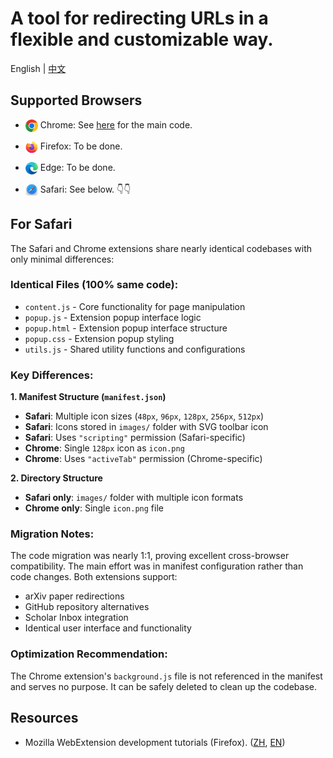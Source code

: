 # A tool for redirecting URLs in a flexible and customizable way.

English | [中文](./README_ZH.md)


## Supported Browsers
- <img src="./logos/chrome.svg" width="20" height="20" style="vertical-align:top;"/> Chrome: See [here](./Chrome/README.md) for the main code.

- <img src="./logos/firefox.svg" alt="Firefox" width="20" height="20" style="vertical-align:top;"/> Firefox: To be done.

- <img src="./logos/microsoft-edge-96.png" alt="Edge" width="20" height="20" style="vertical-align:top;"/> Edge: To be done.

- <img src="./logos/safari-200.png" alt="Safari" width="20" height="20" style="vertical-align:top;"/> Safari: See below. 👇👇

## For Safari

The Safari and Chrome extensions share nearly identical codebases with only minimal differences:

### Identical Files (100% same code):
- `content.js` - Core functionality for page manipulation
- `popup.js` - Extension popup interface logic  
- `popup.html` - Extension popup interface structure
- `popup.css` - Extension popup styling
- `utils.js` - Shared utility functions and configurations

### Key Differences:

**1. Manifest Structure (`manifest.json`)**
- **Safari**: Multiple icon sizes (`48px`, `96px`, `128px`, `256px`, `512px`) 
- **Safari**: Icons stored in `images/` folder with SVG toolbar icon
- **Safari**: Uses `"scripting"` permission (Safari-specific)
- **Chrome**: Single `128px` icon as `icon.png`
- **Chrome**: Uses `"activeTab"` permission (Chrome-specific)

**2. Directory Structure**
- **Safari only**: `images/` folder with multiple icon formats
- **Chrome only**: Single `icon.png` file

### Migration Notes:
The code migration was nearly 1:1, proving excellent cross-browser compatibility. The main effort was in manifest configuration rather than code changes. Both extensions support:
- arXiv paper redirections
- GitHub repository alternatives  
- Scholar Inbox integration
- Identical user interface and functionality

### Optimization Recommendation:
The Chrome extension's `background.js` file is not referenced in the manifest and serves no purpose. It can be safely deleted to clean up the codebase.






## Resources

- Mozilla WebExtension development tutorials (Firefox). ([ZH](https://developer.mozilla.org/zh-CN/docs/Mozilla/Add-ons/WebExtensions), [EN](https://developer.mozilla.org/en-US/docs/Mozilla/Add-ons/WebExtensions))